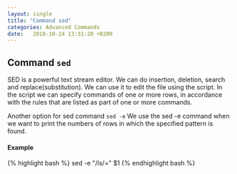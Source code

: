 ```yaml
---
layout: single
title: "Command sed"
categories: Advanced Commands
date:   2018-10-24 13:31:20 +0200
---
```


## Command ```sed```
SED is a powerful text stream editor.
We can do insertion, deletion, search and replace(substitution).
We can use it to edit the file using the script.
In the script we can specify commands of one or more rows, in accordance with the rules that are listed as part of one or more commands.

Another option for sed command ```sed -e```
We use the sed -e command when we want to print the numbers of rows in which the specified pattern is found.

#### Example
{% highlight bash %}
sed -e "/ls/=" $1
{% endhighlight bash %}
